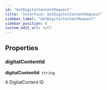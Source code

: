 ```yaml
---
id: "GetDigitalContentRequest"
title: "Interface: GetDigitalContentRequest"
sidebar_label: "GetDigitalContentRequest"
sidebar_position: 0
custom_edit_url: null
---
```


## Properties

### digitalContentId

 **digitalContentId**: `string`

A DigitalContent ID
